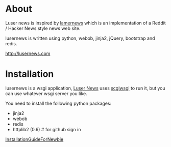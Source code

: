 About
=================

Luser news is inspired by [lamernews](https://github.com/antirez/lamernews) which is an implementation of a Reddit / Hacker News style news web site.

lusernews is written using python, webob, jinja2, jQuery, bootstrap and redis.


http://lusernews.com


Installation
===================

lusernews is a wsgi application, [Luser News](http://lusernews.com) uses [scgiwsgi](https://github.com/dengzhp/scgiwsgi) to run it, but you can use whatever wsgi server you like.

You need to install the following python packages:

* jinja2
* webob
* redis
* httplib2 (0.6)  # for github sign in

[InstallationGuideForNewbie](https://github.com/dengzhp/lusernews/wiki/InstallationGuideForNewbie)


